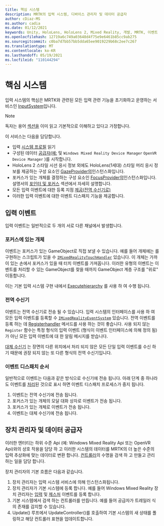 ```yaml
---
title: 핵심 시스템
description: MRTK의 입력 시스템, 디바이스 관리자 및 데이터 공급자
author: cDiaz-MS
ms.author: cadia
ms.date: 01/12/2021
keywords: Unity, HoloLens, HoloLens 2, Mixed Reality, 개발, MRTK, 이벤트
ms.openlocfilehash: 12719a6c749a03648d4f75e9e6461b85cc9ab275
ms.sourcegitcommit: c0ba7d7bb57bb5dda65ee9019229b68c2ee7c267
ms.translationtype: MT
ms.contentlocale: ko-KR
ms.lasthandoff: 05/19/2021
ms.locfileid: "110144294"
---
```

# <a name="core-system"></a>핵심 시스템

입력 시스템의 핵심은 MRTK와 관련된 모든 입력 관련 기능을 초기화하고 운영하는 서비스인 [InputSystem](../features/input/overview.md)입니다.

> [!NOTE]
> 독자는 용어 [섹션을](terminology.md) 이미 읽고 기본적으로 이해하고 있다고 가정합니다.

이 서비스는 다음을 담당합니다.

- 입력 [시스템 프로필](../configuration/mixed-reality-configuration-guide.md#input-system-settings) 읽기
- 구성된 데이터 [공급자(예:](../features/input/input-providers.md) 및 `Windows Mixed Reality Device Manager` `OpenVR Device Manager` )를 시작합니다.
- HoloLens 2 스타일 시선 응시 정보 외에도 HoloLens(1세대) 스타일 머리 응시 정보를 제공하는 구성 요소인 [GazeProvider의](xref:Microsoft.MixedReality.Toolkit.Input.IMixedRealityGazeProvider)인스턴스화입니다.
- 포커스가 있는 개체를 결정하는 구성 요소인 [FocusProvider의](xref:Microsoft.MixedReality.Toolkit.Input.IMixedRealityFocusProvider)인스턴스화입니다. 설명서의 [포인터 및 포커스](controllers-pointers-and-focus.md#pointers-and-focus) 섹션에서 자세히 설명합니다.
- 모든 입력 이벤트에 대한 등록 지점 [제공(전역 수신기로)](#global-listeners)
- 이러한 입력 이벤트에 대한 이벤트 디스패치 기능을 제공합니다.

## <a name="input-events"></a>입력 이벤트

입력 이벤트는 일반적으로 두 개의 서로 다른 채널에서 발생합니다.

### <a name="objects-in-focus"></a>포커스에 있는 개체

이벤트는 포커스가 있는 GameObject로 직접 보낼 수 있습니다. 예를 들어 개체에는 를 구현하는 스크립트가 있을 수 [`IMixedRealityTouchHandler`](xref:Microsoft.MixedReality.Toolkit.Input.IMixedRealityTouchHandler) 있습니다.
이 개체는 가까이 있는 손에서 포커스가 있을 때 터치 이벤트를 가져옵니다. 이러한 유형의 이벤트는 이벤트를 처리할 수 있는 GameObject를 찾을 때까지 GameObject 계층 구조를 "위로" 이동합니다.

이는 기본 입력 시스템 구현 내에서 [Executehierarchy](https://docs.unity3d.com/ScriptReference/EventSystems.ExecuteEvents.ExecuteHierarchy.html) 를 사용 하 여 수행 됩니다.

### <a name="global-listeners"></a>전역 수신기

이벤트는 전역 수신기로 전송 될 수 있습니다. 입력 시스템의 인터페이스를 사용 하 여 모든 입력 이벤트를 등록할 수 [`IMixedRealityEventSystem`](xref:Microsoft.MixedReality.Toolkit.IMixedRealityEventSystem) 있습니다. 전역 이벤트를 등록 하는 데 [Registerhandler](xref:Microsoft.MixedReality.Toolkit.IMixedRealityEventSystem.RegisterHandler%2A) 메서드를 사용 하는 것이 좋습니다. 사용 되지 않는 `Register` 함수는 특정 형식의 입력 이벤트 (형식이 이벤트 인터페이스에 의해 정의 됨)가 아닌 모든 입력 이벤트에 대 한 알림 메시지를 받습니다.

[대체 수신기](xref:Microsoft.MixedReality.Toolkit.Input.MixedRealityInputSystem.PushFallbackInputHandler%2A) 는 장면의 다른 위치에서 처리 되지 않은 모든 단일 입력 이벤트를 수신 하기 때문에 권장 되지 않는 또 다른 형식의 전역 수신기입니다.

### <a name="order-of-event-dispatch"></a>이벤트 디스패치 순서

일반적으로 이벤트는 다음과 같은 방식으로 수신기에 전송 됩니다. 아래 단계 중 하나라도 이벤트를 [처리](https://docs.unity3d.com/ScriptReference/EventSystems.AbstractEventData-used.html)된 것으로 표시 하면 이벤트 디스패치 프로세스가 중지 됩니다.

1. 이벤트는 전역 수신기에 전송 됩니다.
2. 포커스가 있는 개체의 모달 대화 상자로 이벤트가 전송 됩니다.
3. 포커스가 있는 개체로 이벤트가 전송 됩니다.
4. 이벤트는 대체 수신기에 전송 됩니다.

## <a name="device-managers-and-data-providers"></a>장치 관리자 및 데이터 공급자

이러한 엔터티는 하위 수준 Api (예: Windows Mixed Reality Api 또는 OpenVR Api)와의 상호 작용을 담당 하 고 이러한 시스템의 데이터를 MRTK의 더 높은 수준의 입력 추상화에 맞는 데이터로 변환 합니다. [컨트롤러](controllers-pointers-and-focus.md#controllers)의 수명을 검색 하 고 만들고 관리 하는 일을 담당 합니다.

장치 관리자의 기본 흐름은 다음과 같습니다.

1. 장치 관리자는 입력 시스템 서비스에 의해 인스턴스화됩니다.
2. 장치 관리자가 기본 시스템에 등록 합니다. 예를 들어 Windows Mixed Reality 장치 관리자는 [입력](../features/input/input-events.md) 및 [제스처](../features/input/gestures.md#gesture-events) 이벤트를 등록 합니다.
3. 기본 시스템에서 검색 하는 컨트롤러를 만듭니다. 예를 들어 공급자가 트레일러 식의 존재를 감지할 수 있습니다.
4. Update() 루프에서 UpdateController()를 호출하여 기본 시스템의 새 상태를 폴링하고 해당 컨트롤러 표현을 업데이트합니다.
